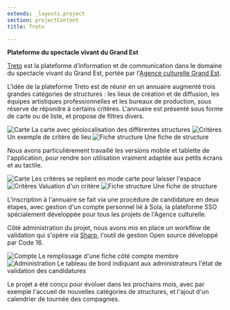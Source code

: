```yaml
---
extends: _layouts.project
section: projectContent
title: Treto

---
```


**Plateforme du spectacle vivant du Grand Est**

[Treto](https://treto.fr/) est la plateforme d’information et de communication dans le domaine du spectacle vivant du Grand Est, portée par l'[Agence culturelle Grand Est](https://culturegrandest.fr/).

L'idée de la plateforme Treto est de réunir en un annuaire augmenté trois grandes catégories de structures : les lieux de création et de diffusion, les équipes artistiques professionnelles et les bureaux de production, sous réserve de répondre à certains critères. L'annuaire est présenté sous forme de carte ou de liste, et propose de filtres divers.

![Carte](/assets/img/treto/map.png)
La carte avec géolocalisation des différentes structures
![Critères](/assets/img/treto/criteria.png)
Un exemple de critère de lieu
![Fiche structure](/assets/img/treto/show.png)
Une fiche de structure

Nous avons particulièrement travaillé les versions mobile et tablette de l'application, pour rendre son utilisation vraiment adaptée aux petits écrans et au tactile.

![Carte](/assets/img/treto/xs/map.png)
Les critères se replient en mode carte pour laisser l'espace
![Critères](/assets/img/treto/xs/criteria.png)
Valuation d'un critère
![Fiche structure](/assets/img/treto/xs/show.png)
Une fiche de structure

L'inscription à l'annuaire se fait via une procédure de candidature en deux étapes, avec gestion d'un compte personnel lié à Sola, la plateforme SSO spécialement développée pour tous les projets de l'Agence culturelle.

Côté administration du projet, nous avons mis en place un workflow de validation qui s'opère via [Sharp](https://sharp.code16.fr), l'outil de gestion Open source développé par Code 16.

![Compte](/assets/img/treto/account.png)
Le remplissage d'une fiche côté compte membre
![Administration](/assets/img/treto/sharp.png)
Le tableau de bord indiquant aux administrateurs l'état de validation des candidatures

Le projet a été conçu pour évoluer dans les prochains mois, avec par exemple l'accueil de nouvelles catégories de structures, et l'ajout d'un calendrier de tournée des compagnies.